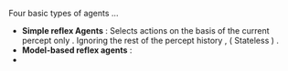 Four basic types of agents ...
- **Simple reflex Agents** : Selects actions on the basis of the current percept only . Ignoring the rest of the percept history , ( Stateless ) . 
- **Model-based reflex agents** :  
- 